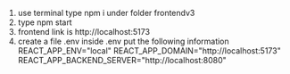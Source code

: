 1. use terminal type npm i under folder frontendv3
2. type npm start
3. frontend link is http://localhost:5173
4. create a file .env
    inside .env put the following information
    REACT_APP_ENV="local"
    REACT_APP_DOMAIN="http://localhost:5173"
    REACT_APP_BACKEND_SERVER="http://localhost:8080"